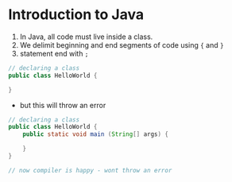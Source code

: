 # Introduction to Java
1. In Java, all code must live inside a class.
2. We delimit beginning and end segments of code using `{` and `}`
3. statement end with `;`
```java
// declaring a class
public class HelloWorld {

}
```
- but this will throw an error

```java
// declaring a class
public class HelloWorld {
    public static void main (String[] args) {

    }
}

// now compiler is happy - wont throw an error
```